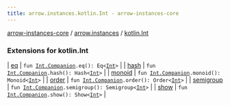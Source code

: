 ```yaml
---
title: arrow.instances.kotlin.Int - arrow-instances-core
---
```


[arrow-instances-core](../../index.html) / [arrow.instances](../index.html) / [kotlin.Int](./index.html)

### Extensions for kotlin.Int

| [eq](eq.html) | `fun `[`Int.Companion`](https://kotlinlang.org/api/latest/jvm/stdlib/kotlin/-int/-companion/index.html)`.eq(): Eq<`[`Int`](https://kotlinlang.org/api/latest/jvm/stdlib/kotlin/-int/index.html)`>` |
| [hash](hash.html) | `fun `[`Int.Companion`](https://kotlinlang.org/api/latest/jvm/stdlib/kotlin/-int/-companion/index.html)`.hash(): Hash<`[`Int`](https://kotlinlang.org/api/latest/jvm/stdlib/kotlin/-int/index.html)`>` |
| [monoid](monoid.html) | `fun `[`Int.Companion`](https://kotlinlang.org/api/latest/jvm/stdlib/kotlin/-int/-companion/index.html)`.monoid(): Monoid<`[`Int`](https://kotlinlang.org/api/latest/jvm/stdlib/kotlin/-int/index.html)`>` |
| [order](order.html) | `fun `[`Int.Companion`](https://kotlinlang.org/api/latest/jvm/stdlib/kotlin/-int/-companion/index.html)`.order(): Order<`[`Int`](https://kotlinlang.org/api/latest/jvm/stdlib/kotlin/-int/index.html)`>` |
| [semigroup](semigroup.html) | `fun `[`Int.Companion`](https://kotlinlang.org/api/latest/jvm/stdlib/kotlin/-int/-companion/index.html)`.semigroup(): Semigroup<`[`Int`](https://kotlinlang.org/api/latest/jvm/stdlib/kotlin/-int/index.html)`>` |
| [show](show.html) | `fun `[`Int.Companion`](https://kotlinlang.org/api/latest/jvm/stdlib/kotlin/-int/-companion/index.html)`.show(): Show<`[`Int`](https://kotlinlang.org/api/latest/jvm/stdlib/kotlin/-int/index.html)`>` |

